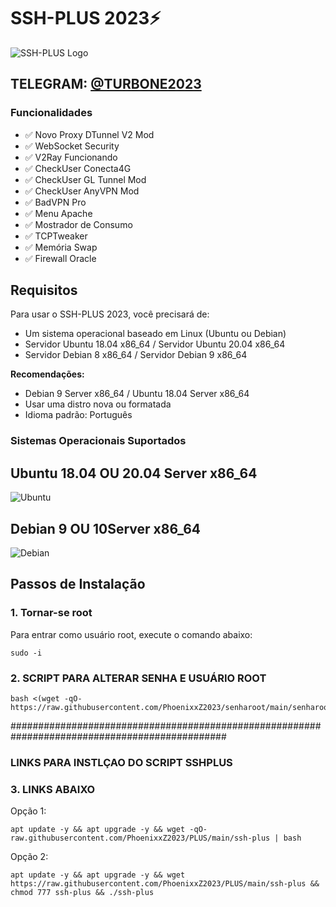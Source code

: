 # SSH-PLUS 2023⚡

![SSH-PLUS Logo](https://example.com/logo.png)

## TELEGRAM: [@TURBONE2023](https://t.me/TURBONE2023)

### Funcionalidades

- ✅ Novo Proxy DTunnel V2 Mod
- ✅ WebSocket Security
- ✅ V2Ray Funcionando
- ✅ CheckUser Conecta4G
- ✅ CheckUser GL Tunnel Mod
- ✅ CheckUser AnyVPN Mod
- ✅ BadVPN Pro
- ✅ Menu Apache
- ✅ Mostrador de Consumo
- ✅ TCPTweaker
- ✅ Memória Swap
- ✅ Firewall Oracle

## Requisitos

Para usar o SSH-PLUS 2023, você precisará de:

- Um sistema operacional baseado em Linux (Ubuntu ou Debian)
- Servidor Ubuntu 18.04 x86_64 / Servidor Ubuntu 20.04 x86_64
- Servidor Debian 8 x86_64 / Servidor Debian 9 x86_64

**Recomendações:**
- Debian 9 Server x86_64 / Ubuntu 18.04 Server x86_64
- Usar uma distro nova ou formatada
- Idioma padrão: Português

### Sistemas Operacionais Suportados

## Ubuntu 18.04 OU 20.04 Server x86_64
![Ubuntu](https://assets.ubuntu.com/v1/29985a98-ubuntu-logo32.png) 

## Debian 9 OU 10Server x86_64
![Debian](https://www.debian.org/logos/openlogo-nd.svg)

## Passos de Instalação

### 1. Tornar-se root
Para entrar como usuário root, execute o comando abaixo:

````
sudo -i
````

### 2. SCRIPT PARA ALTERAR SENHA E USUÁRIO ROOT

````
bash <(wget -qO- https://raw.githubusercontent.com/PhoenixxZ2023/senharoot/main/senharoot.sh)
````
###############################################################################################

### LINKS PARA INSTLÇAO DO SCRIPT SSHPLUS 

### 3. LINKS ABAIXO

Opção 1:

````
apt update -y && apt upgrade -y && wget -qO- raw.githubusercontent.com/PhoenixxZ2023/PLUS/main/ssh-plus | bash
````

Opção 2:

````
apt update -y && apt upgrade -y && wget https://raw.githubusercontent.com/PhoenixxZ2023/PLUS/main/ssh-plus && chmod 777 ssh-plus && ./ssh-plus
````

